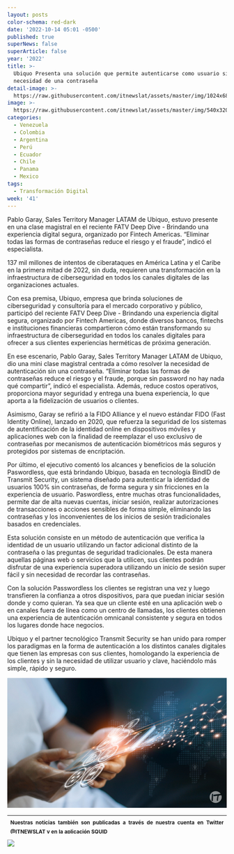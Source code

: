 ```yaml
---
layout: posts
color-schema: red-dark
date: '2022-10-14 05:01 -0500'
published: true
superNews: false
superArticle: false
year: '2022'
title: >-
  Ubiquo Presenta una solución que permite autenticarse como usuario sin
  necesidad de una contraseña
detail-image: >-
  https://raw.githubusercontent.com/itnewslat/assets/master/img/1024x680/transformacion-de-cel-g.jpg
image: >-
  https://raw.githubusercontent.com/itnewslat/assets/master/img/540x320/transformacion-de-cel-p.jpg
categories:
  - Venezuela
  - Colombia
  - Argentina
  - Perú
  - Ecuador
  - Chile
  - Panama
  - Mexico
tags:
  - Transformación Digital
week: '41'
---
```

Pablo Garay, Sales Territory Manager LATAM de Ubiquo, estuvo presente en una clase magistral en el reciente FATV Deep Dive - Brindando una experiencia digital segura, organizado por Fintech Americas. “Eliminar todas las formas de contraseñas reduce el riesgo y el fraude”, indicó el especialista.

137 mil millones de intentos de ciberataques en América Latina y el Caribe en la primera mitad de 2022, sin duda, requieren una transformación en la infraestructura de ciberseguridad en todos los canales digitales de las organizaciones actuales.

Con esa premisa, Ubiquo, empresa que brinda soluciones de ciberseguridad y consultoría para el mercado corporativo y público, participó del reciente FATV Deep Dive - Brindando una experiencia digital segura, organizado por Fintech Americas, donde diversos bancos, fintechs e instituciones financieras compartieron cómo están transformando su infraestructura de ciberseguridad en todos los canales digitales para ofrecer a sus clientes experiencias herméticas de próxima generación.

En ese escenario, Pablo Garay, Sales Territory Manager LATAM de Ubiquo, dio una mini clase magistral centrada a cómo resolver la necesidad de autenticación sin una contraseña. “Eliminar todas las formas de contraseñas reduce el riesgo y el fraude, porque sin password no hay nada qué compartir”, indicó el especialista. Además, reduce costos operativos, proporciona mayor seguridad y entrega una buena experiencia, lo que aporta a la fidelización de usuarios o clientes.

Asimismo, Garay se refirió a la FIDO Alliance y el nuevo estándar FIDO (Fast Identity Online), lanzado en 2020, que refuerza la seguridad de los sistemas de autentificación de la identidad online en dispositivos móviles y aplicaciones web con la finalidad de reemplazar el uso exclusivo de contraseñas por mecanismos de autenticación biométricos más seguros y protegidos por sistemas de encriptación.

Por último, el ejecutivo comentó los alcances y beneficios de la solución Paswordless, que está brindando Ubiquo, basada en tecnología BindID de Transmit Security, un sistema diseñado para autenticar la identidad de usuarios 100% sin contraseñas, de forma segura y sin fricciones en la experiencia de usuario. Paswordless, entre muchas otras funcionalidades, permite dar de alta nuevas cuentas, iniciar sesión, realizar autorizaciones de transacciones o acciones sensibles de forma simple, eliminando las contraseñas y los inconvenientes de los inicios de sesión tradicionales basados en credenciales. 

Esta solución consiste en un método de autenticación que verifica la identidad de un usuario utilizando un factor adicional distinto de la contraseña o las preguntas de seguridad tradicionales. De esta manera aquellas páginas web o servicios que la utilicen, sus clientes podrán disfrutar de una experiencia superadora utilizando un inicio de sesión super fácil y sin necesidad de recordar las contraseñas.

Con la solución Passwordless los clientes se registran una vez y luego transfieren la confianza a otros dispositivos, para que puedan iniciar sesión donde y como quieran. Ya sea que un cliente esté en una aplicación web o en canales fuera de línea como un centro de llamadas, los clientes obtienen una experiencia de autenticación omnicanal consistente y segura en todos los lugares donde hace negocios.

Ubiquo y el partner tecnológico Transmit Security se han unido para romper los paradigmas en la forma de autenticación a los distintos canales digitales que tienen las empresas con sus clientes, homologando la experiencia de los clientes y sin la necesidad de utilizar usuario y clave, haciéndolo más simple, rápido y seguro. 

![](https://raw.githubusercontent.com/itnewslat/assets/master/img/540x320/transformacion-de-cel-p.jpg)

<table style="height: 42px;" width="569">
<tbody>
<tr>
<td style="text-align: justify;"><sub><strong>Nuestras noticias también son publicadas a través de nuestra cuenta en Twitter <a href="https://twitter.com/itnewslat?lang=es">@ITNEWSLAT</a> y en la aplicación <a href="https://squidapp.co/en/">SQUID</a></strong></sub></td>
</tr>
</tbody>
</table>

<img src="https://tracker.metricool.com/c3po.jpg?hash=56f88a41e39ab42c063cc51676587a04"/>